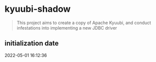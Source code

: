 # kyuubi-shadow

> This project aims to create a copy of Apache Kyuubi, and conduct infestations into implementing a new JDBC driver

## initialization date

2022-05-01 16:12:36
